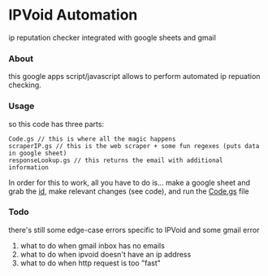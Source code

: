 # IPVoid Automation
ip reputation checker integrated with google sheets and gmail

### About
this google apps script/javascript allows to perform automated ip repuation checking.
### Usage
so this code has three parts:
    
    Code.gs // this is where all the magic happens
    scraperIP.gs // this is the web scraper + some fun regexes (puts data in google sheet)
    responseLookup.gs // this returns the email with additional information

In order for this to work, all you have to do is...
make a google sheet and grab the [id](https://productforums.google.com/forum/#!topic/docs/nCupsqSo7UY), make relevant changes (see code), and run the [Code.gs](https://script.google.com) file

### Todo
there's still some edge-case errors specific to IPVoid and some gmail error
1. what to do when gmail inbox has no emails
2. what to do when ipvoid doesn't have an ip address
3. what to do when http request is too "fast" 


